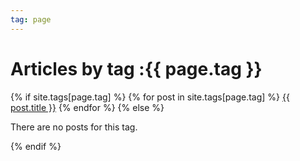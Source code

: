 ```yaml
---
tag: page
---
```


<h1>Articles by tag :{{ page.tag }}</h1>
<div>
    {% if site.tags[page.tag] %}
        {% for post in site.tags[page.tag] %}
            <a href="{{ post.url }}/">{{ post.title }}</a>
        {% endfor %}
    {% else %}
        <p>There are no posts for this tag.</p>
    {% endif %}
</div>
